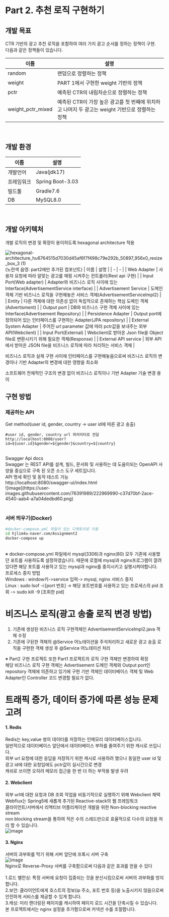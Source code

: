 
# Part 2. 추천 로직 구현하기

## 개발 목표
CTR 기반의 광고 추천 로직을 포함하여 여러 가지 광고 순서를 정하는 정책이 구현.<br/>
다음과 같은 정책들이 있습니다.

| 이름 | 설명 |
| - | - |
| random | 랜덤으로 정렬하는 정책 |
| weight | PART 1에서 구현한 weight 기반의 정책 |
| pctr | 예측된 CTR의 내림차순으로 정렬하는 정책 |
| weight_pctr_mixed | 예측된 CTR이 가장 높은 광고를 첫 번째에 위치하고 나머지 두 광고는 weight 기반으로 정렬하는 정책 |
<br/>

## 개발 환경
| 이름 | 설명 |
| - | - |
| 개발언어 | Java(jdk17) |
| 프레임워크 | Spring Boot-3.03 |
| 빌드툴 | Gradle7.6 |
| DB | MySQL8.0 |
<br/>

## 개발 아키텍처<br/>
개발 로직의 변경 및 확장이 용이하도록 hexagonal architecture 적용
<br/>

![hexagonal-architecture_hu6764515d7030d45af6f7f498c79e292b_50897_956x0_resize_box_3 (1)](https://user-images.githubusercontent.com/76391989/222963583-31b4c334-1f44-4995-8cd9-bc0dd56819bf.png)
<br/>(노란색 음영: part2에만 추가된 컴포넌트)
| 이름 | 설명 |
| - | - |
| Web Adapter | 사용자 요청에 따라 알맞는 광고를 매핑 시켜주는 컨트롤러(Rest api 구현) |
| Input Port(Web adapter) | Adapter와 비즈니스 로직 사이에 있는 Interface(AdvertisementService interface) |
| Advertisement Service | 도메인 객체 기반 비즈니스 로직을 구현해놓은 서비스 객체(AdvertisementServiceImpl2) |
| Entity | 다른 객체에 대한 의존성 없이 독립적으로 존재하는 핵심 도메인 객체(Advertisment) |
| Output port | DB와 비즈니스 구현 객체 사이에 있는 Interface(Advertisement Repository) |
| Persistence Adapter | Output port에 정의되어 있는 인터페이스를 구현하는 Adapter(JPA repository) |
| External System Adapter | 주어진 url parameter 값에 따라 pctr값을 보내주는 외부 API(Webclient)  |
| Input Port(External) | Webclient로 받아온 Json file을 Object file로 변환시키기 위해 필요한 객체(Response) |
| External API service | 외부 API에서 받아온 JSON file을 비즈니스 로직에 따라 처리하는 서비스 객체  |


비즈니스 로직과 실제 구현 사이에 인터페이스를 구현해놓음으로써 비즈니스 로직의 변경이나 기반 Adapter의 변경에 대한 영향을 최소화<br/>

소프트웨어 전체적인 구조의 변경 없이 비즈니스 로직이나 기반 Adapter 기술 변경 용이

## 구현 방법

### 제공하는 API
Get method(user id, gender, country -> user id에 따른 광고 송출)
```shell
#user id, gender, country url 파라미터로 전달
http://localhost:8080/user?id=${user.id}&gender=${gender}&country=${country}
```
<br/>
Swagger Api docs<br/>
Swagger 는 REST API를 설계, 빌드, 문서화 및 사용하는 데 도움이되는 OpenAPI 사양을 중심으로 구축 된 오픈 소스 도구 세트입니다.<br/>
API 명세 확인 및 동작 테스트 가능<br/>
http://localhost:8080/swagger-ui/index.html
<br/>
![image](https://user-images.githubusercontent.com/76391989/222969990-c37d70bf-2ace-4540-aab4-a7a04dedbd60.png)

<br/>

<br/>

### 서버 띄우기(Docker)

```bash
#docker-compose.yml 파일이 있는 디렉토리로 이동
cd hjlim4u-naver.com/Assignment2
docker-compose up
```
<br/>
※ docker-compose.yml 파일에서 mysql(3306)과 nginx(80) 모두 기존에 사용했던 포트를 사용하도록 설정하였습니다. 때문에 로컬에 mysql과 nginx프로그램이 깔려있다면 해당 포트를 사용하고 있는 mysql과 nginx를 중지시키고 실행시켜야합니다.<br/>
프로세스 중지 방법<br/>
Windows : window키->service 입력-> mysql, nginx 서비스 중지<br/>
Linux : sudo lsof -i:[port 번호] -> 해당 포트번호를 사용하고 있는 프로세스의 pid 조회 -> sudo kill -9 [조회한 pid]<br/>

# 비즈니스 로직(광고 송출 로직 변경 방법)
1. 기존에 생성된 비즈니스 로직 구현객체인 AdvertisementServiceImpl2.java 객체 수정 
2. 기존에 구된한 객체의 @Service 어노테이션을 주석처리하고 새로운 광고 송출 로직을 구현한 객체 생성 후 @Service 어노테이션 처리<br/>

※ Part2 구현 프로젝트 또한 Part1 프로젝트의 로직 구현 객체만 변경하여 확장<br/>
해당 비즈니스 로직 구현 객체는 Advertisement 도메인 객체와 Output port인 repository 객체에 의존하고 있기에 구현 기반 객체인 데이터베이스 객체 및 Web Adapter인 Controller 코드 변경할 필요가 없다.
<br/>


# 트래픽 증가, 데이터 증가에 따른 성능 문제 고려
#### 1. Redis<br/>
Redis는 key,value 쌍의 데이터를 저장하는 인메모리 데이터베이스입니다. <br/> 
일반적으로 데이터베이스 앞단에서 데이터베이스 부하를 줄여주기 위한 캐시로 쓰입니다. <br/>
외부 url 요청에 대한 응답을 저장하기 위한 캐시로 사용하려 했으나 동일한 user id 및 광고 id에 대한 요청임에도 pctr값이 실시간으로 변경<br/>
캐쉬로 쓰이면 오히려 메모리 접근을 한 번 더 하는 부작용 발생 우려 <br/>

#### 2. Webclient<br/>
외부 url에 대한 요청과 DB 조회 작업을 비동기적으로 실행하기 위해 Webclient 채택<br/>
Webflux는 Spring5에 새롭게 추가된 Reactive-stack의 웹 프레임워크<br/>
클라이언트/서버에서 리액티브 어플리케이션 개발을 위한 Non-blocking reactive stream <br/>
non blocking stream을 통하여 적은 수의 스레드만으로 효율적으로 다수의 요청을 처리 할 수 있습니다.<br/>
![image](https://user-images.githubusercontent.com/76391989/222969920-7ec32cec-7bff-4eef-8915-2a7daa1725ec.png)
<br/>

#### 3. Nginx<br/>
서버의 과부화를 막기 위해 서버 앞단에 프록시 서버 구축<br/>
![image](https://user-images.githubusercontent.com/76391989/222968621-65a4f7f9-94f3-4abc-bf06-4211a43483e9.png)<br/>
Nginx로 Reverse-Proxy 서버를 구축함으로써 다음과 같은 효과를 얻을 수 있다<br/><br/>
1.로드 밸런싱: 특정 서버에 요청이 집중되는 것을 분산시킴으로써 서버의 과부화를 방지합니다.<br/>
2.보안: 클라이언트에게 호스트의 정보(ip 주소, 포트 번호 등)을 노출시키지 않음으로써 안전하게 서비스를 제공할 수 있게 합니다.<br/>
3.캐싱: 미리 랜더링된 페이지를 캐시하여 페이지 로드 시간을 단축시킬 수 있습니다.<br/>
본 프로젝트에서는 nginx 설정을 추가함으로써 커넥션 수를 조절합니다.

